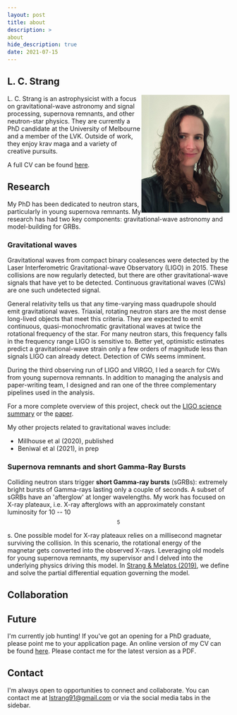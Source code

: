 ```yaml
---
layout: post
title: about
description: >
about
hide_description: true
date: 2021-07-15
---
```



## L. C. Strang


<img src="/assets/img/strang.jpg" alt="Photograph of L. C. Strang" width="200" style="float:right"/>

L. C. Strang is an astrophysicist with a focus on gravitational-wave astronomy and signal processing, supernova remnants, and other neutron-star physics. They are currently a PhD candidate at the University of Melbourne and a member of the LVK. Outside of work, they enjoy krav maga and a variety of creative pursuits.

A full CV can be found [here](/cv).

## Research
My PhD has been dedicated to neutron stars, particularly in young supernova remnants.
My research has had two key components: gravitational-wave astronomy and model-building for GRBs.

### Gravitational waves

Gravitational waves from compact binary coalesences were detected by the Laser Interferometric Gravitational-wave Observatory (LIGO) in 2015.
These collisions are now regularly detected, but there are other gravitational-wave signals that have yet to be detected. 
Continuous gravitational waves (CWs) are one such undetected signal. 

General relativity tells us that any time-varying mass quadrupole should emit gravitational waves.
Triaxial, rotating neutron stars are the most dense long-lived objects that meet this criteria.
They are expected to emit continuous, quasi-monochromatic gravitational waves at twice the rotational frequency of the star.
For many neutron stars, this frequency falls in the frequency range LIGO is sensitive to.
Better yet, optimistic estimates predict a gravitational-wave strain only a few orders of magnitude less than signals LIGO can already detect. 
Detection of CWs seems imminent. 

During the third observing run of LIGO and VIRGO, I led a search for CWs from young supernova remnants.
In addition to managing the analysis and paper-writing team, I designed and ran one of the three complementary pipelines used in the analysis.

For a more complete overview of this project, check out the [LIGO science summary](https://ligo.org/science/Publication-O3aDirectedSNR/index.php) or the [paper](https://arxiv.org/abs/2105.11641).

My other projects related to gravitational waves include:

* Millhouse et al (2020), published
* Beniwal et al (2021), in prep

### Supernova remnants and short Gamma-Ray Bursts

Colliding neutron stars trigger **short Gamma-ray bursts** (sGRBs): extremely bright bursts of Gamma-rays lasting only a couple of seconds. 
A subset of sGRBs have an 'afterglow' at longer wavelengths.
My work has focused on X-ray plateaux, i.e. X-ray afterglows with an approximately constant luminosity for 10 -- 10$$^5$$ s.
One possible model for X-ray plateaux relies on a millisecond magnetar surviving the collision. 
In this scenario, the rotational energy of the magnetar gets converted into the observed X-rays.
Leveraging old models for young supernova remnants, my supervisor and I delved into the underlying physics driving this model.
In [Strang & Melatos (2019)](/_posts/StrangMelatos2019), we define and solve the partial differential equation governing the model.
<!-- In CITE, we team up with colleages at Monash University to use this model to infer the underlying properties of the magnetar driving the plateau. -->

## Collaboration

## Future

I'm currently job hunting! If you've got an opening for a PhD graduate, please point me to your application page.
An online version of my CV can be found [here](/cv).
Please contact me for the latest version as a PDF.

## Contact
I'm always open to opportunities to connect and collaborate. You can contact me at lstrang91@gmail.com or via the social media tabs in the sidebar.
